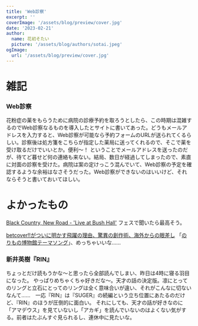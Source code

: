 ```yaml
---
title: 'Web診察'
excerpt: ''
coverImage: '/assets/blog/preview/cover.jpg'
date: '2023-02-21'
author:
  name: 花初そたい
  picture: '/assets/blog/authors/sotai.jpeg'
ogImage:
  url: '/assets/blog/preview/cover.jpg'
---
```

# 雑記
### Web診察
花粉症の薬をもらうために病院の診療予約を取ろうとしたら、この時期は混雑するのでWeb診察なるものを導入したとサイトに書いてあった。どうもメールアドレスを入力すると、Web診察が可能なら予約フォームのURLが送られてくるらしい。診察後は処方箋をこちらが指定した薬局に送ってくれるので、そこで薬を受け取るだけでいいとか。便利～！
ということでメールアドレスを送ったのだが、待てど暮せど何の連絡も来ない。結局、数日が経過してしまったので、素直に対面の診察を受けた。病院は案の定けっこう混んでいて、Web診察の予定を確認するような余裕はなさそうだった。Web診察ができないのはいいけど、それならそうと書いておいてほしい。

# よかったもの
[Black Country, New Road - 'Live at Bush Hall'](https://youtu.be/VbHV8oObR54)
フェスで聞いたら最高そう。

[betcover!!がついに明かす飛躍の理由、驚異の創作術、海外からの眼差し](https://rollingstonejapan.com/articles/detail/39139/6/1/1)
「[のりもの博物館テーマソング](https://youtu.be/aw_bPrxDsEA)」、めっちゃいいな……

### 新井英樹『RIN』
ちょっとだけ読もうかな～と思ったら全部読んでしまい、昨日は4時に寝る羽目になった。
やっぱりめちゃくちゃ好きだな～。天才の話の決定版。凛にとってのリングと立石にとってのリングは全く意味合いが違い、それがこんなに切ないなんて……　一応『RIN』は『SUGER』の続編という立ち位置にあたるのだけど、『RIN』のほうが圧倒的に面白い。
それにしても、天才の話が好きなのに「アマデウス」を見ていないし「アカギ」を読んでいないのはよくない気がする。前者はたぶんすぐ見られるし、連休中に見たいな。